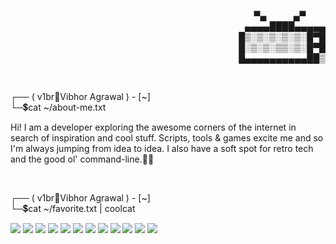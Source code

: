 <div align="right">
    <p>
        <span>▀▄&nbsp;&nbsp;&nbsp;&nbsp;&nbsp;&nbsp;&nbsp;&nbsp;&nbsp;&nbsp;&nbsp;▄▀&nbsp;&nbsp;&nbsp;&nbsp;&nbsp;&nbsp;&nbsp;&nbsp;</span><br/>
        &nbsp;<span>▄▄▄▄████▄▄▄▄▄</span><br/>
        <span>█▒░▒░▒░▒░▒░█▀█</span><br/>
        <span>█░▒░▒░▒▒░▒░█▀█</span><br/>
        <span>█▄▄▄▄▄▄▄▄▄▄██▒</span><br/>
    </p>
</div><br/>
<div align="left">
    <p>
        <span>┌── ( v1br🔸Vibhor Agrawal ) - [~]</span><br/>
        <span>└─💲cat ~/about-me.txt</span><br/>
    </p>
    <p>
        Hi! I am a developer exploring the awesome corners of the internet in search of inspiration and cool stuff. Scripts, tools & games excite me and so I'm always jumping from idea to idea. I also have a soft spot for retro tech and the good ol' command-line.✌🏼
    </p><br />
    <p>
        <span>┌── ( v1br🔸Vibhor Agrawal ) - [~]</span><br/>
        <span>└─💲cat ~/favorite.txt | coolcat</span><br/>
    </p>
    <p>
        <img src="https://img.shields.io/badge/c++-292929?logo=cplusplus&logoColor=8e4ae0">
        <img src="https://img.shields.io/badge/python-292929?logo=python">
        <img src="https://img.shields.io/badge/typescript-292929?logo=typescript">
        <img src="https://img.shields.io/badge/javascript-292929?logo=javascript">
        <img src="https://img.shields.io/badge/node-292929?logo=nodedotjs">
        <img src="https://img.shields.io/badge/react-292929?logo=react">
        <img src="https://img.shields.io/badge/tailwind-292929?logo=tailwindcss">
        <img src="https://img.shields.io/badge/express-292929?logo=express">
        <img src="https://img.shields.io/badge/postgresql-292929?logo=postgresql">
        <img src="https://img.shields.io/badge/bash-292929?logo=gnubash">
        <img src="https://img.shields.io/badge/bun-292929?logo=bun">
        <img src="https://img.shields.io/badge/git-292929?logo=git">
    </p><br />
</div>
